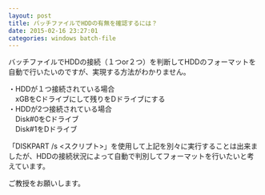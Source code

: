 ```yaml
---
layout: post
title: バッチファイルでHDDの有無を確認するには？
date: 2015-02-16 23:27:01
categories: windows batch-file
---
```

<p>バッチファイルでHDDの接続（１つor２つ）を判断してHDDのフォーマットを自動で行いたいのですが、実現する方法がわかりません。</p>

<p>・HDDが１つ接続されている場合<br>
　xGBをCドライブにして残りをDドライブにする<br>
・HDDが2つ接続されている場合<br>
　Disk#0をCドライブ<br>
　Disk#1をDドライブ</p>

<p>「DISKPART /s &lt;スクリプト>」を使用して上記を別々に実行することは出来ましたが、HDDの接続状況によって自動で判別してフォーマットを行いたいと考えています。</p>

<p>ご教授をお願いします。</p>
